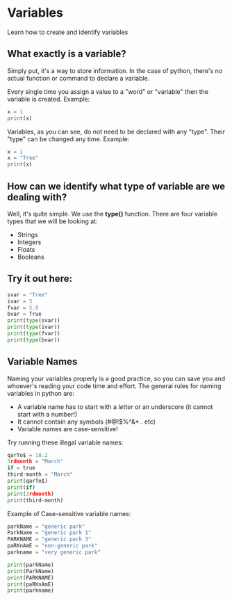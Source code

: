 # Variables
Learn how to create and identify variables

## What exactly is a variable? 

Simply put, it's a way to store information. In the case of python, there's no actual function or command to declare a variable. 

Every single time you assign a value to a "word" or "variable" then the variable is created.
Example:
```python
x = 1
print(x)
```
Variables, as you can see, do not need to be declared with any "type". Their "type" can be changed any time.
Example:
```python
x = 1
x = "Tree"
print(x)
```
## How can we identify what type of variable are we dealing with?
Well, it's quite simple. We use the **type()** function. There are four variable types that we will be looking at:
* Strings
* Integers
* Floats
* Booleans

## Try it out here:
```python
svar = "Tree"
ivar = 5
fvar = 5.0
bvar = True
print(type(svar))
print(type(ivar))
print(type(fvar))
print(type(bvar))
```


## Variable Names
Naming your variables properly is a good practice, so you can save you and whoever's reading your code time and effort. The general rules for naming variables in python are:

- A variable name has to start with a *letter* or an underscore (it cannot start with a number!)
- It cannot contain any symbols (#@!$%^&*.. etc)
- Variable names are case-sensitive!


Try running these illegal variable names:

```python
qarTo$ = 18.2
3rdmonth = "March"
if = true
third-month = "March"
print(qarTo$)
print(if)
print(3rdmonth)
print(third-month)
```

Example of Case-sensitive variable names:
```python
parkName = "generic park"
ParkName = "generic park 1"
PARKNAME = "generic park 3"
paRKnAmE = "non-generic park"
parkname = "very generic park"

print(parkName)
print(ParkName)
print(PARKNAME)
print(paRKnAmE)
print(parkname)
```
